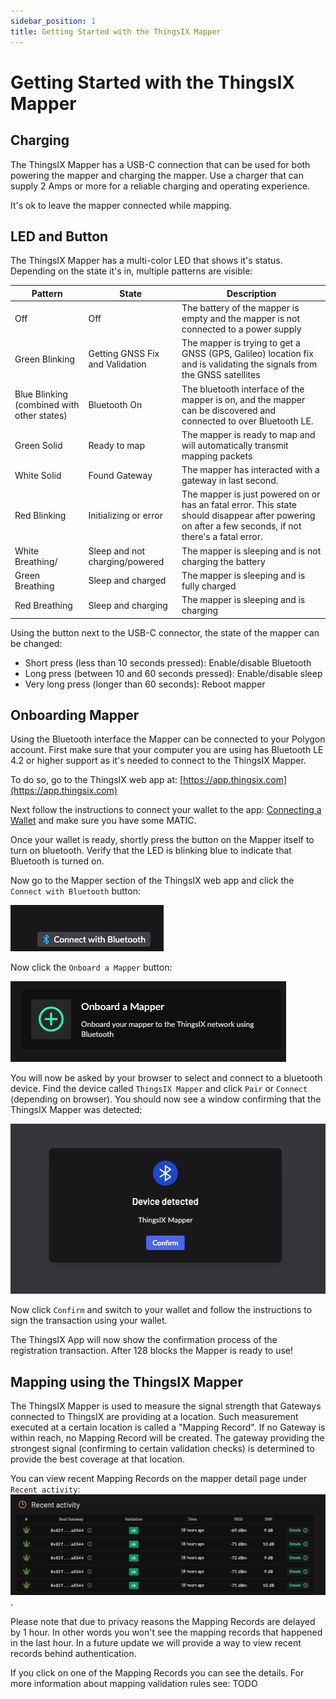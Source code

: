 ```yaml
---
sidebar_position: 1
title: Getting Started with the ThingsIX Mapper
---
```


# Getting Started with the ThingsIX Mapper

## Charging
The ThingsIX Mapper has a USB-C connection that can be used for both powering the mapper and charging the mapper. Use a charger that can supply 2 Amps or more for a reliable charging and operating experience. 

It's ok to leave the mapper connected while mapping. 

## LED and Button
The ThingsIX Mapper has a multi-color LED that shows it's status. Depending on the state it's in, multiple patterns are visible:

| Pattern                                    | State                           | Description                                                                                                                        |
|--------------------------------------------|---------------------------------|------------------------------------------------------------------------------------------------------------------------------------|
| Off                                        | Off                             | The battery of the mapper is empty and the mapper is not connected to a power supply                                               |
| Green Blinking                             | Getting GNSS Fix and Validation | The mapper is trying to get a GNSS (GPS, Galileo) location fix and is validating the signals from the GNSS satellites              |
| Blue Blinking (combined with other states) | Bluetooth On                    | The bluetooth interface of the mapper is on, and the mapper can be discovered and connected to over Bluetooth LE.                  |
| Green Solid                                | Ready to map                    | The mapper is ready to map and will automatically transmit mapping packets                                                         |
| White Solid                                | Found Gateway                   | The mapper has interacted with a gateway in last second.                                                                            |
| Red Blinking                               | Initializing or error           | The mapper is just powered on or has an fatal error. This state should disappear after powering on after a few seconds, if not there's a fatal error. |
| White Breathing/                            | Sleep and not charging/powered  | The mapper is sleeping and is not charging the battery                                                                             |
| Green Breathing                            | Sleep and charged               | The mapper is sleeping and is fully charged                                                                                        |
| Red Breathing                              | Sleep and charging              | The mapper is sleeping and is charging                                                                                             |



Using the button next to the USB-C connector, the state of the mapper can be changed:

- Short press (less than 10 seconds pressed): Enable/disable Bluetooth
- Long press (between 10 and 60 seconds pressed): Enable/disable sleep
- Very long press (longer than 60 seconds): Reboot mapper

## Onboarding Mapper

Using the Bluetooth interface the Mapper can be connected to your Polygon account. First make sure that your computer you are using has Bluetooth LE 4.2 or higher support as it's needed to connect to the ThingsIX Mapper.

To do so, go to the ThingsIX web app at: [https://app.thingsix.com](https://app.thingsix.com)

Next follow the instructions to connect your wallet to the app: [Connecting a Wallet](../for-gateway-owners/connecting-wallet.md) and make sure you have some MATIC.

Once your wallet is ready, shortly press the button on the Mapper itself to turn on bluetooth. Verify that the LED is blinking blue to indicate that Bluetooth is turned on.

Now go to the Mapper section of the ThingsIX web app and click the `Connect with Bluetooth` button:

![connect with bluetooth button](./getting-started/connect-with-bluetooth-button.png)

Now click the `Onboard a Mapper` button:

![onboard a mapper button](./getting-started/onboard-mapper-button.png)

You will now be asked by your browser to select and connect to a bluetooth device. Find the device called `ThingsIX Mapper` and click `Pair` or `Connect` (depending on browser). You should now see a window confirming that the ThingsIX Mapper was detected:

![device detected modal](./getting-started/device-detected-modal.png)

Now click `Confirm` and switch to your wallet and follow the instructions to sign the transaction using your wallet.

The ThingsIX App will now show the confirmation process of the registration transaction. After 128 blocks the Mapper is ready to use! 

## Mapping using the ThingsIX Mapper

The ThingsIX Mapper is used to measure the signal strength that Gateways connected to ThingsIX are providing at a location. Such measurement executed at a certain location is called a "Mapping Record". If no Gateway is within reach, no Mapping Record will be created. The gateway providing the strongest signal (confirming to certain validation checks) is determined to provide the best coverage at that location.

You can view recent Mapping Records on the mapper detail page under `Recent activity`:
![recent mapper activity](./getting-started/recent-activity.png).

Please note that due to privacy reasons the Mapping Records are delayed by 1 hour. In other words you won't see the mapping records that happened in the last hour. In a future update we will provide a way to view recent records behind authentication. 

If you click on one of the Mapping Records you can see the details. For more information about mapping validation rules see: TODO 


